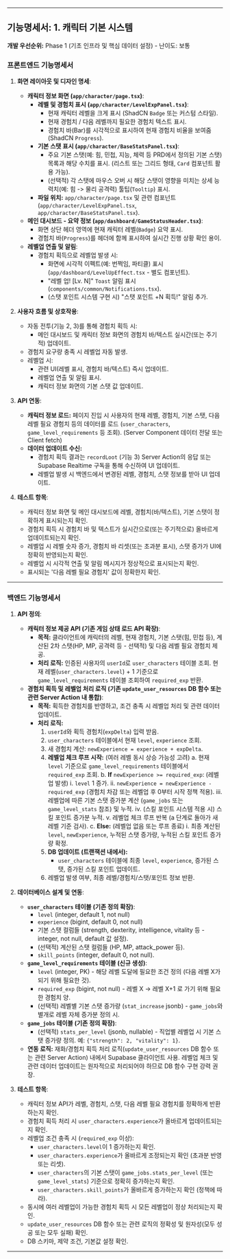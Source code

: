 
---

## **기능명세서: 1. 캐릭터 기본 시스템**

**개발 우선순위:** Phase 1 (기초 인프라 및 핵심 데이터 설정) - 난이도: 보통

### **프론트엔드 기능명세서**

1.  **화면 레이아웃 및 디자인 명세**:
    *   **캐릭터 정보 화면 (`app/character/page.tsx`)**:
        *   **레벨 및 경험치 표시 (`app/character/LevelExpPanel.tsx`)**:
            *   현재 캐릭터 레벨을 크게 표시 (ShadCN `Badge` 또는 커스텀 스타일).
            *   현재 경험치 / 다음 레벨까지 필요한 경험치 텍스트 표시.
            *   경험치 바(Bar)를 시각적으로 표시하여 현재 경험치 비율을 보여줌 (ShadCN `Progress`).
        *   **기본 스탯 표시 (`app/character/BaseStatsPanel.tsx`)**:
            *   주요 기본 스탯(예: 힘, 민첩, 지능, 체력 등 PRD에서 정의된 기본 스탯) 목록과 해당 수치를 표시. (리스트 또는 그리드 형태, `Card` 컴포넌트 활용 가능).
            *   (선택적) 각 스탯에 마우스 오버 시 해당 스탯이 영향을 미치는 상세 능력치(예: 힘 -> 물리 공격력) 툴팁(`Tooltip`) 표시.
        *   **파일 위치:** `app/character/page.tsx` 및 관련 컴포넌트 (`app/character/LevelExpPanel.tsx`, `app/character/BaseStatsPanel.tsx`).
    *   **메인 대시보드 - 요약 정보 (`app/dashboard/GameStatusHeader.tsx`)**:
        *   화면 상단 헤더 영역에 현재 캐릭터 레벨(`Badge`) 요약 표시.
        *   경험치 바(`Progress`)를 헤더에 함께 표시하여 실시간 진행 상황 확인 용이.
    *   **레벨업 연출 및 알림**:
        *   경험치 획득으로 레벨업 발생 시:
            *   화면에 시각적 이펙트(예: 번쩍임, 파티클) 표시 (`app/dashboard/LevelUpEffect.tsx` - 별도 컴포넌트).
            *   "레벨 업! [Lv. N]" `Toast` 알림 표시 (`components/common/Notifications.tsx`).
            *   (스탯 포인트 시스템 구현 시) "스탯 포인트 +N 획득!" 알림 추가.

2.  **사용자 흐름 및 상호작용**:
    *   자동 전투(기능 2, 3)를 통해 경험치 획득 시:
        *   메인 대시보드 및 캐릭터 정보 화면의 경험치 바/텍스트 실시간(또는 주기적) 업데이트.
    *   경험치 요구량 충족 시 레벨업 자동 발생.
    *   레벨업 시:
        *   관련 UI(레벨 표시, 경험치 바/텍스트) 즉시 업데이트.
        *   레벨업 연출 및 알림 표시.
        *   캐릭터 정보 화면의 기본 스탯 값 업데이트.

3.  **API 연동**:
    *   **캐릭터 정보 로드:** 페이지 진입 시 사용자의 현재 레벨, 경험치, 기본 스탯, 다음 레벨 필요 경험치 등의 데이터를 로드 (`user_characters`, `game_level_requirements` 등 조회). (Server Component 데이터 전달 또는 Client fetch)
    *   **데이터 업데이트 수신:**
        *   경험치 획득 결과는 `recordLoot` (기능 3) Server Action의 응답 또는 Supabase Realtime 구독을 통해 수신하여 UI 업데이트.
        *   레벨업 발생 시 백엔드에서 변경된 레벨, 경험치, 스탯 정보를 받아 UI 업데이트.

4.  **테스트 항목**:
    *   캐릭터 정보 화면 및 메인 대시보드에 레벨, 경험치(바/텍스트), 기본 스탯이 정확하게 표시되는지 확인.
    *   경험치 획득 시 경험치 바 및 텍스트가 실시간으로(또는 주기적으로) 올바르게 업데이트되는지 확인.
    *   레벨업 시 레벨 숫자 증가, 경험치 바 리셋(또는 초과분 표시), 스탯 증가가 UI에 정확히 반영되는지 확인.
    *   레벨업 시 시각적 연출 및 알림 메시지가 정상적으로 표시되는지 확인.
    *   표시되는 '다음 레벨 필요 경험치' 값이 정확한지 확인.

---

### **백엔드 기능명세서**

1.  **API 정의**:
    *   **캐릭터 정보 제공 API (기존 게임 상태 로드 API 확장)**:
        *   **목적:** 클라이언트에 캐릭터의 레벨, 현재 경험치, 기본 스탯(힘, 민첩 등), 계산된 2차 스탯(HP, MP, 공격력 등 - 선택적) 및 다음 레벨 필요 경험치 제공.
        *   **처리 로직:** 인증된 사용자의 `userId`로 `user_characters` 테이블 조회. 현재 레벨(`user_characters.level`) + 1 기준으로 `game_level_requirements` 테이블 조회하여 `required_exp` 반환.
    *   **경험치 획득 및 레벨업 처리 로직 (기존 `update_user_resources` DB 함수 또는 관련 Server Action 내 통합)**:
        *   **목적:** 획득한 경험치를 반영하고, 조건 충족 시 레벨업 처리 및 관련 데이터 업데이트.
        *   **처리 로직:**
            1.  `userId`와 획득 경험치(`expDelta`) 입력 받음.
            2.  `user_characters` 테이블에서 현재 `level`, `experience` 조회.
            3.  새 경험치 계산: `newExperience = experience + expDelta`.
            4.  **레벨업 체크 루프 시작:** (여러 레벨 동시 상승 가능성 고려)
                a. 현재 `level` 기준으로 `game_level_requirements` 테이블에서 `required_exp` 조회.
                b. **If** `newExperience >= required_exp`: (레벨업 발생)
                   i.  `level` 1 증가.
                   ii. `newExperience = newExperience - required_exp` (경험치 차감 또는 레벨업 후 0부터 시작 정책 적용).
                   iii. 레벨업에 따른 기본 스탯 증가분 계산 (`game_jobs` 또는 `game_level_stats` 참조) 및 누적.
                   iv. (스킬 포인트 시스템 적용 시) 스킬 포인트 증가분 누적.
                   v.  레벨업 체크 루프 반복 (a 단계로 돌아가 새 레벨 기준 검사).
                c. **Else:** (레벨업 없음 또는 루프 종료)
                   i. 최종 계산된 `level`, `newExperience`, 누적된 스탯 증가량, 누적된 스킬 포인트 증가량 확정.
            5.  **DB 업데이트 (트랜잭션 내에서):**
                *   `user_characters` 테이블에 최종 `level`, `experience`, 증가된 스탯, 증가된 스킬 포인트 업데이트.
            6.  레벨업 발생 여부, 최종 레벨/경험치/스탯/포인트 정보 반환.

2.  **데이터베이스 설계 및 연동**:
    *   **`user_characters` 테이블 (기존 정의 확장)**:
        *   `level` (integer, default 1, not null)
        *   `experience` (bigint, default 0, not null)
        *   기본 스탯 컬럼들 (strength, dexterity, intelligence, vitality 등 - integer, not null, default 값 설정).
        *   (선택적) 계산된 스탯 컬럼들 (HP, MP, attack_power 등).
        *   `skill_points` (integer, default 0, not null).
    *   **`game_level_requirements` 테이블 (신규 생성)**:
        *   `level` (integer, PK) - 해당 레벨 도달에 필요한 조건 정의 (다음 레벨 X가 되기 위해 필요한 것).
        *   `required_exp` (bigint, not null) - 레벨 X -> 레벨 X+1 로 가기 위해 필요한 경험치 양.
        *   (선택적) 레벨별 기본 스탯 증가량 (`stat_increase` jsonb) - `game_jobs`와 별개로 레벨 자체 증가분 정의 시.
    *   **`game_jobs` 테이블 (기존 정의 확장)**:
        *   (선택적) `stats_per_level` (jsonb, nullable) - 직업별 레벨업 시 기본 스탯 증가량 정의. 예: `{"strength": 2, "vitality": 1}`.
    *   **연동 로직:** 재화/경험치 획득 처리 로직(`update_user_resources` DB 함수 또는 관련 Server Action) 내에서 Supabase 클라이언트 사용. 레벨업 체크 및 관련 데이터 업데이트는 원자적으로 처리되어야 하므로 DB 함수 구현 강력 권장.

3.  **테스트 항목**:
    *   캐릭터 정보 API가 레벨, 경험치, 스탯, 다음 레벨 필요 경험치를 정확하게 반환하는지 확인.
    *   경험치 획득 처리 시 `user_characters.experience`가 올바르게 업데이트되는지 확인.
    *   레벨업 조건 충족 시 (`required_exp` 이상):
        *   `user_characters.level`이 1 증가하는지 확인.
        *   `user_characters.experience`가 올바르게 조정되는지 확인 (초과분 반영 또는 리셋).
        *   `user_characters`의 기본 스탯이 `game_jobs.stats_per_level` (또는 `game_level_stats`) 기준으로 정확히 증가하는지 확인.
        *   `user_characters.skill_points`가 올바르게 증가하는지 확인 (정책에 따라).
    *   동시에 여러 레벨업이 가능한 경험치 획득 시 모든 레벨업이 정상 처리되는지 확인.
    *   `update_user_resources` DB 함수 또는 관련 로직의 정확성 및 원자성(모두 성공 또는 모두 실패) 확인.
    *   DB 스키마, 제약 조건, 기본값 설정 확인.

---
